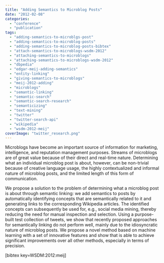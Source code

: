 ```yaml
---
title: "Adding Semantics to Microblog Posts"
date: "2012-02-08"
categories: 
  - "conference"
  - "publication"
tags: 
  - "adding-semantics-to-microblgs-post"
  - "adding-semantics-to-microblog-posts"
  - "adding-semantics-to-microblog-posts-bibtex"
  - "attach-semantics-to-microblogs-wsdm-2012"
  - "attaching-semantics-to-microblogs"
  - "attaching-semantics-to-microblogs-wsdm-2012"
  - "dbpedia"
  - "edgar-meij-adding-semantics"
  - "entity-linking"
  - "giving-semantics-to-microblogs"
  - "meij-2012-adding"
  - "microblogs"
  - "semantic-linking"
  - "semantic-search"
  - "semantic-search-research"
  - "semanticizing"
  - "text-mining"
  - "twitter"
  - "twitter-search-api"
  - "wikipedia"
  - "wsdm-2012-meij"
coverImage: "twitter_research.png"
---
```


Microblogs have become an important source of information for marketing, intelligence, and reputation management purposes. Streams of microblogs are of great value because of their direct and real-time nature. Determining what an individual microblog post is about, however, can be non-trivial because of creative language usage, the highly contextualized and informal nature of microblog posts, and the limited length of this form of communication.

We propose a solution to the problem of determining what a microblog post is about through semantic linking: we add semantics to posts by automatically identifying concepts that are semantically related to it and generating links to the corresponding Wikipedia articles. The identified concepts can subsequently be used for, e.g., social media mining, thereby reducing the need for manual inspection and selection. Using a purpose-built test collection of tweets, we show that recently proposed approaches for semantically linking do not perform well, mainly due to the idiosyncratic nature of microblog posts. We propose a novel method based on machine learning with a set of innovative features and show that is able to achieve significant improvements over all other methods, especially in terms of precision.

\[bibtex key=WSDM:2012:meij\]
